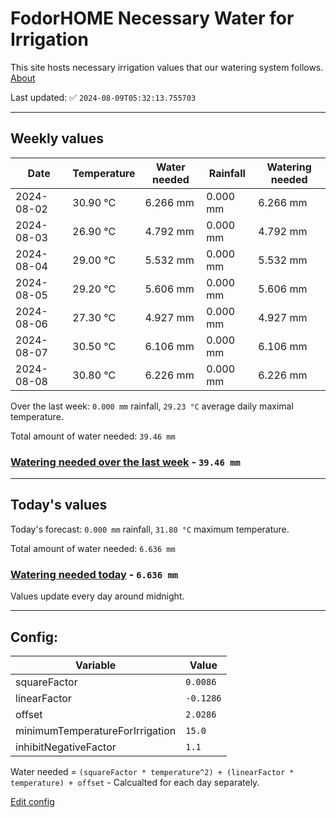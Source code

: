 # FodorHOME Necessary Water for Irrigation

This site hosts necessary irrigation values that our watering system follows. [About](https://github.com/redyau/irrigation)

Last updated: ✅ `2024-08-09T05:32:13.755703`

---

## Weekly values

| Date | Temperature | Water needed | Rainfall | Watering needed |
|-----|-----|-----|-----|-----|
| 2024-08-02 | 30.90 °C | 6.266 mm | 0.000 mm | 6.266 mm |
| 2024-08-03 | 26.90 °C | 4.792 mm | 0.000 mm | 4.792 mm |
| 2024-08-04 | 29.00 °C | 5.532 mm | 0.000 mm | 5.532 mm |
| 2024-08-05 | 29.20 °C | 5.606 mm | 0.000 mm | 5.606 mm |
| 2024-08-06 | 27.30 °C | 4.927 mm | 0.000 mm | 4.927 mm |
| 2024-08-07 | 30.50 °C | 6.106 mm | 0.000 mm | 6.106 mm |
| 2024-08-08 | 30.80 °C | 6.226 mm | 0.000 mm | 6.226 mm |


Over the last week: `0.000 mm` rainfall, `29.23 °C` average daily maximal temperature.

Total amount of water needed: `39.46 mm`

### [Watering needed over the last week](lastweek.txt) - `39.46 mm`

---

## Today's values

Today's forecast: `0.000 mm` rainfall, `31.80 °C` maximum temperature.

Total amount of water needed: `6.636 mm`

### [Watering needed today](today.txt) - `6.636 mm`

Values update every day around midnight.

---

## Config:

| Variable | Value |
|-----|-----|
| squareFactor | `0.0086` |
| linearFactor | `-0.1286` |
| offset | `2.0286` |
| minimumTemperatureForIrrigation | `15.0` |
| inhibitNegativeFactor | `1.1` |

Water needed = `(squareFactor * temperature^2) + (linearFactor * temperature) + offset` - Calcualted for each day separately.

[Edit config](https://github.com/RedyAu/irrigation/edit/main/config.json)

